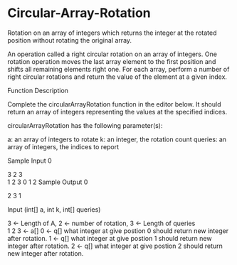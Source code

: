 # Circular-Array-Rotation
Rotation on an array of integers which returns the integer at the rotated position without rotating the original array.

An operation called a right circular rotation on an array of integers. One rotation operation moves the last array element to the first position and shifts all remaining elements right one. For each array, perform a number of right circular rotations and return the value of the element at a given index.

Function Description

Complete the circularArrayRotation function in the editor below. It should return an array of integers representing the values at the specified indices.

circularArrayRotation has the following parameter(s):

a: an array of integers to rotate
k: an integer, the rotation count
queries: an array of integers, the indices to report

Sample Input 0

3 2 3     
1 2 3
0
1
2
Sample Output 0

2
3
1

Input (int[] a, int k, int[] queries)

3 <- Length of A, 2 <- number of rotation, 3 <- Length of queries     
1 2 3 <- a[] 
0  <- q[] what integer at give postion 0 should return new integer after rotation.
1  <- q[] what integer at give postion 1 should return new integer after rotation.
2  <- q[] what integer at give postion 2 should return new integer after rotation.
